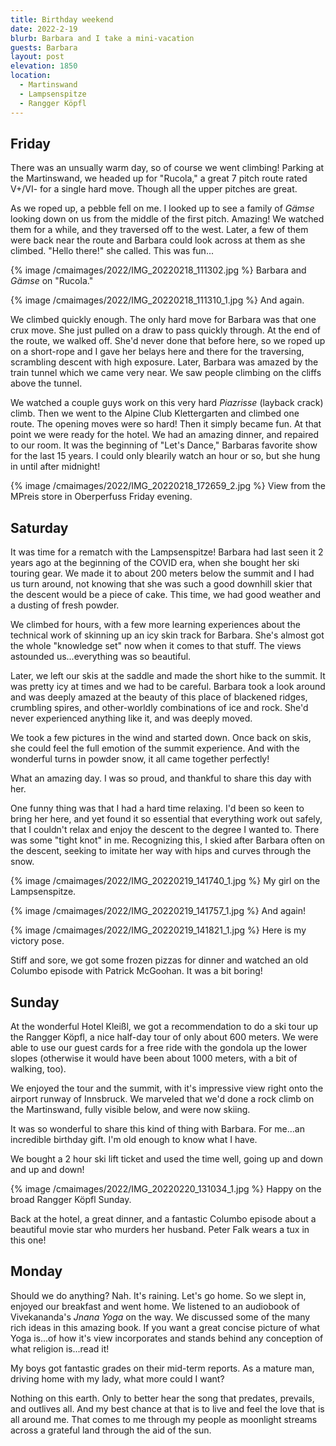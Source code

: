 ```yaml
---
title: Birthday weekend
date: 2022-2-19
blurb: Barbara and I take a mini-vacation
guests: Barbara
layout: post
elevation: 1850
location:
  - Martinswand
  - Lampsenspitze
  - Rangger Köpfl
---
```


## Friday

There was an unsually warm day, so of course we went climbing!
Parking at the Martinswand, we headed up for "Rucola," a great 7 pitch
route rated V+/VI- for a single hard move. Though all the upper pitches are
great.

As we roped up, a pebble fell on me. I looked up to see a family of _Gämse_
looking down on us from the middle of the first pitch. Amazing! We watched
them for a while, and they traversed off to the west. Later, a few of them
were back near the route and Barbara could look across at them as she
climbed. "Hello there!" she called. This was fun...

{% image /cmaimages/2022/IMG_20220218_111302.jpg %}
Barbara and _Gämse_ on "Rucola."

{% image /cmaimages/2022/IMG_20220218_111310_1.jpg %}
And again.

We climbed quickly enough. The only hard move for Barbara was that one
crux move. She just pulled on a draw to pass quickly through. At the end
of the route, we walked off. She'd never done that before here, so we
roped up on a short-rope and I gave her belays here and there for the
traversing, scrambling descent with high exposure. Later, Barbara was
amazed by the train tunnel which we came very near. We saw people climbing
on the cliffs above the tunnel.

We watched a couple guys work on this very hard _Piazrisse_ (layback crack)
climb. Then we went to the Alpine Club Klettergarten and climbed one route.
The opening moves were so hard! Then it simply became fun. At that
point we were ready for the hotel. We had an amazing dinner, and repaired
to our room. It was the beginning of "Let's Dance," Barbaras favorite show
for the last 15 years. I could only blearily watch an hour or so, but she
hung in until after midnight!

{% image /cmaimages/2022/IMG_20220218_172659_2.jpg %}
View from the MPreis store in Oberperfuss Friday evening.

## Saturday

It was time for a rematch with the Lampsenspitze! Barbara had last seen it
2 years ago at the beginning of the COVID era, when she bought her ski
touring gear. We made it to about 200 meters below the summit and I had
us turn around, not knowing that she was such a good downhill skier that
the descent would be a piece of cake. This time, we had good weather and
a dusting of fresh powder.

We climbed for hours, with a few more learning experiences about the technical
work of skinning up an icy skin track for Barbara. She's almost got the
whole "knowledge set" now when it comes to that stuff. The views astounded
us...everything was so beautiful.

Later, we left our skis at the saddle and made the short hike to the summit.
It was pretty icy at times and we had to be careful. Barbara took a look
around and was deeply amazed at the beauty of this place of blackened
ridges, crumbling spires, and other-worldly combinations of ice and
rock. She'd never experienced anything like it, and was deeply moved.

We took a few pictures in the wind and started down. Once back on skis, she
could feel the full emotion of the summit experience. And with the wonderful
turns in powder snow, it all came together perfectly!

What an amazing day. I was so proud, and thankful to share this day with her.

One funny thing was that I had a hard time relaxing. I'd been so keen to
bring her here, and yet found it so essential that everything work out safely,
that I couldn't relax and enjoy the descent to the degree I wanted to. There
was some "tight knot" in me. Recognizing this, I skied after Barbara often
on the descent, seeking to imitate her way with hips and curves through the
snow.

{% image /cmaimages/2022/IMG_20220219_141740_1.jpg %}
My girl on the Lampsenspitze.

{% image /cmaimages/2022/IMG_20220219_141757_1.jpg %}
And again!

{% image /cmaimages/2022/IMG_20220219_141821_1.jpg %}
Here is my victory pose.

Stiff and sore, we got some frozen pizzas for dinner and watched an old
Columbo episode with Patrick McGoohan. It was a bit boring!

## Sunday

At the wonderful Hotel Kleißl, we got a recommendation to do a ski tour up
the Rangger Köpfl, a nice half-day tour of only about 600 meters. We were able
to use our guest cards for a free ride with the gondola up the lower slopes
(otherwise it would have been about 1000 meters, with a bit of walking, too).

We enjoyed the tour and the summit, with it's impressive view right onto
the airport runway of Innsbruck. We marveled that we'd done a rock climb
on the Martinswand, fully visible below, and were now skiing.

It was so wonderful to share this kind of thing with Barbara. For me...an
incredible birthday gift. I'm old enough to know what I have.

We bought a 2 hour ski lift ticket and used the time well, going up and down
and up and down!

{% image /cmaimages/2022/IMG_20220220_131034_1.jpg %}
Happy on the broad Rangger Köpfl Sunday.

Back at the hotel, a great dinner, and a fantastic Columbo episode about a
beautiful movie star who murders her husband. Peter Falk wears a tux in
this one!

## Monday

Should we do anything? Nah. It's raining. Let's go home. So we slept in,
enjoyed our breakfast and went home. We listened to an audiobook of
Vivekananda's _Jnana Yoga_ on the way. We discussed some of the many
rich ideas in this amazing book. If you want a great concise picture of
what Yoga is...of how it's view incorporates and stands behind any conception
of what religion is...read it!

My boys got fantastic grades on their mid-term reports. As a mature man,
driving home with my lady, what more could I want?

Nothing on this earth. Only to better hear the song that predates, prevails,
and outlives all. And my best chance at that is to live and feel the love
that is all around me. That comes to me through my people as moonlight
streams across a grateful land through the aid of the sun.
